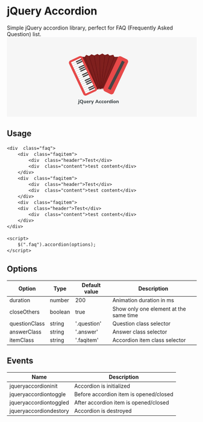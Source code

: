 # jQuery Accordion

Simple jQuery accordion library, perfect for FAQ (Frequently Asked Question) list.
![Accordion](accordion.png)

## Usage

    <div  class="faq">
    	<div  class="faqitem">
    		<div  class="header">Test</div>
    		<div  class="content">test content</div>
    	</div>
    	<div  class="faqitem">
    		<div  class="header">Test</div>
    		<div  class="content">test content</div>
    	</div>
    	<div  class="faqitem">
    	<div  class="header">Test</div>
    		<div  class="content">test content</div>
    	</div>
    </div>

    <script>
    	$(".faq").accordion(options);
    </script>

## Options

| Option  | Type | Default value | Description |
| ----- | ----- | ----- | ----- |
| duration | number | 200 | Animation duration in ms |
| closeOthers | boolean | true | Show only one element at the same time |
| questionClass | string | '.question' | Question class selector |
| answerClass | string | '.answer' | Answer class selector |
| itemClass | string | '.faqitem' | Accordion item class selector |

## Events
| Name  | Description |
| ----- | ----- |
| jqueryaccordioninit | Accordion is initialized |
| jqueryaccordiontoggle | Before accordion item is opened/closed |
| jqueryaccordiontoggled | After accordion item is opened/closed |
| jqueryaccordiondestory | Accordion is destroyed |
